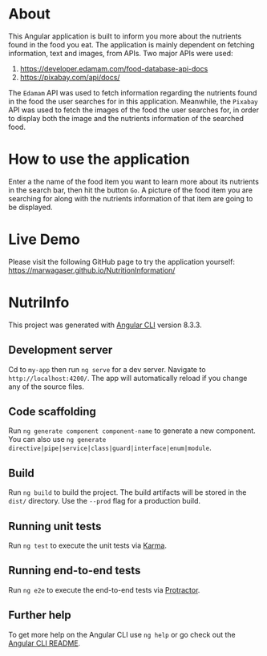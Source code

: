 
# About
This Angular application is built to inform you more about the nutrients found in the food you eat. The application is mainly dependent on fetching information, text and images, from APIs. Two major APIs were used:
1. https://developer.edamam.com/food-database-api-docs
2. https://pixabay.com/api/docs/

The `Edamam` API was used to fetch information regarding the nutrients found in the food the user searches for in this application. Meanwhile, the `Pixabay` API was used to fetch the images of the food the user searches for, in order to display both the image and the nutrients information of the searched food.

# How to use the application
Enter a the name of the food item you want to learn more about its nutrients in the search bar, then hit the button `Go`. A picture of the food item you are searching for along with the nutrients information of that item are going to be displayed. 

# Live Demo
Please visit the following GitHub page to try the application yourself: https://marwagaser.github.io/NutritionInformation/
# NutriInfo

This project was generated with [Angular CLI](https://github.com/angular/angular-cli) version 8.3.3.

## Development server

Cd to `my-app` then run `ng serve` for a dev server. Navigate to `http://localhost:4200/`. The app will automatically reload if you change any of the source files.

## Code scaffolding

Run `ng generate component component-name` to generate a new component. You can also use `ng generate directive|pipe|service|class|guard|interface|enum|module`.

## Build

Run `ng build` to build the project. The build artifacts will be stored in the `dist/` directory. Use the `--prod` flag for a production build.

## Running unit tests

Run `ng test` to execute the unit tests via [Karma](https://karma-runner.github.io).

## Running end-to-end tests

Run `ng e2e` to execute the end-to-end tests via [Protractor](http://www.protractortest.org/).

## Further help

To get more help on the Angular CLI use `ng help` or go check out the [Angular CLI README](https://github.com/angular/angular-cli/blob/master/README.md).
